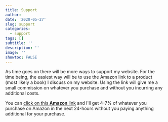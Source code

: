 ```yaml
---
title: Support
author:
date: '2020-05-27'
slug: support
categories:
  - support
tags: []
subtitle: ''
description: ''
image: ''
showtoc: FALSE
---
```


As time goes on there will be more ways to support my website. For the time being, the easiest way will be to use the Amazon link to a product (most likely a book) I discuss on my website. Using the link will give me a small commission on whatever you purchase and without you incurring any additional costs. 


You can [click on this **Amazon** link](https://www.amazon.com/ref=as_li_ss_tl?ie=UTF8&linkCode=ll2&tag=aleksispaul-20&linkId=2a7e591259f684b84c4b388f79ed09fd&language=en_US) and I'll get 4-7% of whatever you purchase on Amazon in the next 24-hours without you paying anything additional for your purchase.